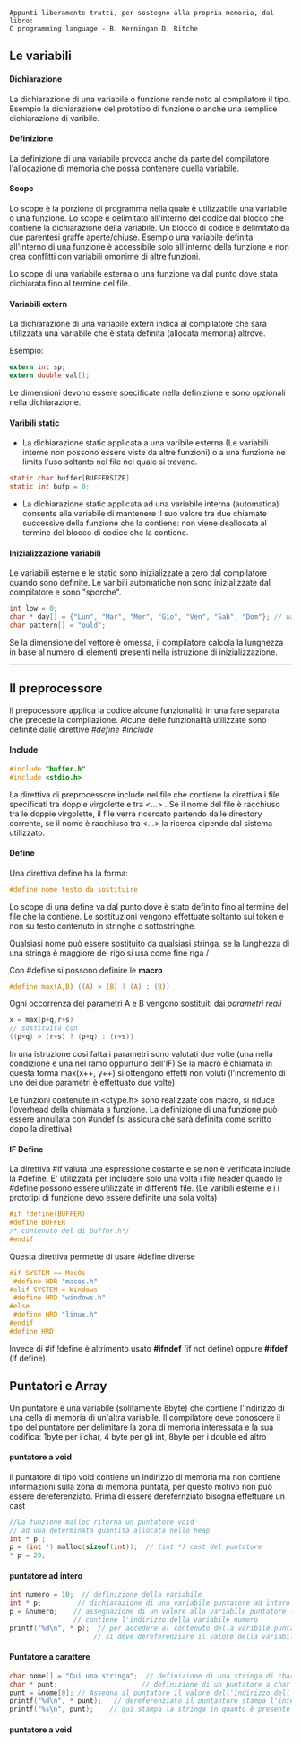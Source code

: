 ```
Appunti liberamente tratti, per sostegno alla propria memoria, dal libro:
C programming language - B. Kerningan D. Ritche
```

## Le variabili

#### Dichiarazione

La dichiarazione di una variabile o funzione rende noto al compilatore il tipo.
Esempio la dichiarazione del prototipo di funzione o anche una semplice dichiarazione di varibile.

#### Definizione

La definizione di una variabile provoca anche da parte del compilatore
 l'allocazione di memoria che possa contenere quella variabile.  


#### Scope 

Lo scope è la porzione di programma nella quale è utilizzabile una variabile o una funzione. 
Lo scope è delimitato all'interno del codice dal blocco che contiene la dichiarazione della variabile. 
Un blocco di codice è delimitato da due parentesi graffe aperte/chiuse. 
Esempio una variabile definita all'interno di una funzione è accessibile solo all'interno della funzione 
e non crea conflitti con variabili omonime di altre funzioni.

Lo scope di una variabile esterna o una funzione va dal punto dove stata dichiarata fino al termine del file.

#### Variabili extern

La dichiarazione di una variabile extern indica al compilatore che sarà
 utilizzata una variabile che è stata definita (allocata memoria) altrove.

Esempio:
```C
extern int sp;
extern double val[];
```
Le dimensioni devono essere specificate nella definizione e sono opzionali 
nella dichiarazione. 

#### Varibili static

* La dichiarazione static applicata a una varibile esterna (Le variabili interne non possono essere viste da altre funzioni) o a una funzione ne limita l'uso soltanto nel file nel quale si travano. 

```C
static char buffer[BUFFERSIZE]
static int bufp = 0;
```

* La dichiarazione static applicata ad una variabile interna (automatica) consente alla variabile di mantenere il suo valore tra due chiamate successive della funzione che la contiene: non viene deallocata al termine del blocco di codice che la contiene.


#### Inizializzazione variabili

Le variabili esterne e le static sono inizializzate a zero dal compilatore quando sono definite. 
Le varibili automatiche non sono inizializzate dal compilatore e sono "sporche".

```C
int low = 0;
char * day[] = {"Lun", "Mar", "Mer", "Gio", "Ven", "Sab", "Dom"}; // warning in C++
char pattern[] = "ould";
```
Se la dimensione del vettore è omessa, il compilatore calcola la lunghezza in
base al numero di elementi presenti nella istruzione di inizializzazione.
 
***
## Il preprocessore

Il prepocessore applica la codice alcune funzionalità in una fare separata che precede la compilazione. 
Alcune delle funzionalità utilizzate sono definite dalle direttive *#define* *#include*

#### Include 

```C
#include "buffer.h"
#include <stdio.h>
```
La direttiva di preprocessore include nel file che contiene la direttiva i file specificati tra doppie virgolette e tra <...> . 
Se il nome del file è racchiuso tra le doppie virgolette, il file verrà ricercato partendo dalle directory corrente, 
se il nome è racchiuso tra <...> la ricerca dipende dal sistema utilizzato.

#### Define

Una direttiva define ha la forma:
```C
#define nome testo da sostituire
```
Lo scope di una define va dal punto dove è stato definito fino al termine del file che la contiene.
Le sostituzioni vengono effettuate soltanto sui token e non su testo contenuto in stringhe o sottostringhe.

Qualsiasi nome può essere sostituito da qualsiasi stringa, se la lunghezza di una stringa è maggiore del rigo si usa come fine riga /

Con #define si possono definire le **macro**
```C
#define max(A,B) ((A) > (B) ? (A) : (B))
```
Ogni occorrenza dei parametri A e B vengono sostituiti dai _parametri reali_
```C
x = max(p+q,r+s)
// sostituita con 
((p+q) > (r+s) ? (p+q) : (r+s))
```
In una istruzione cosi fatta i parametri sono valutati due volte (una nella condizione e una nel ramo oppurtuno dell'IF)
Se la macro è chiamata in questa forma max(x++, y++) si ottengono effetti non voluti (l'incremento di uno dei due parametri è effettuato due volte)

Le funzioni contenute in <ctype.h> sono realizzate con macro, si riduce l'overhead della chiamata a funzione.
La definizione di una  funzione può essere annullata con #undef (si assicura che sarà definita come scritto dopo la direttiva)

#### IF Define

La direttiva #if valuta una espressione costante e se non è verificata include la #define. E' utilizzata per includere solo una volta
i file header quando le #define possono essere utilizzate in differenti file. (Le varibili esterne 
e i i prototipi di funzione devo essere definite una sola volta)
```C
#if !define(BUFFER)
#define BUFFER
/* contenuto del di buffer.h*/
#endif
```
Questa direttiva permette di usare #define diverse
```C
#if SYSTEM == MacOs
 #define HDR "macos.h"
#elif SYSTEM = Windows
 #define HRD "windows.h"
#else 
 #define HRD "linux.h"
#endif
#define HRD
```
Invece di #if !define è altrimento usato __#ifndef__ (if not define) oppure __#ifdef__ (if define)



## Puntatori e Array
Un puntatore è una variabile (solitamente 8byte) che contiene l'indirizzo di una cella di memoria di un'altra variabile. 
Il compilatore deve conoscere il tipo del puntatore per delimitare la zona di memoria interessata e la sua codifica:
 1byte per i char, 4 byte per gli int, 8byte per i double ed altro
 #### puntatore a void
 Il puntatore di tipo void contiene un indirizzo di memoria ma non contiene informazioni sulla zona di memoria puntata,
 per questo motivo non può essere dereferenziato. Prima di essere derefernziato bisogna effettuare un cast
 ```C
 //La funzione malloc ritorna un puntatore void 
 // ad una determinata quantità allocata nello heap
 int * p ;
 p = (int *) malloc(sizeof(int));  // (int *) cast del puntatore
 * p = 20;
 ```
#### puntatore ad intero
```C
int numero = 10;  // definizione della variabile
int * p;         // dichiarazione di una variabile puntatore ad intero
p = &numero;    // assegnazione di un valore alla variabile puntatore -> 
                // contiene l'indirizzo della variabile numero
printf("%d\n", * p);  // per accedere al contenuto della varibile puntata 
                     // si deve dereferenziare il valore della variabile puntatore
```
#### Puntatore a carattere
```C
char nome[] = "Qui una stringa";  // definizione di una stringa di char
char * punt;                     // definizione di un puntatore a char (non è un puntatore a stringa)
punt = &nome[0]; // Assegna al puntatore il valore dell'indirizzo dell'array nome
printf("%d\n", * punt);   // dereferenziato il puntantore stampa l'intero 81 (Q)
printf("%s\n", punt);    // qui stampa la stringa in quanto è presente la direttiva %s
```
#### puntatore a void







